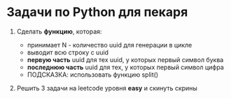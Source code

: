 # Задачи по Python для пекаря

1. Сделать __функцию__, которая:
    + принимает N - количество uuid для генерации в цикле
    + выводит всю строку с uuid
    + __первую часть__ uuid для тех uuid, у которых первый символ буква
    + __последнюю часть__ uuid для тех, у которых первый символ цифра
    + ПОДСКАЗКА: использовать функцию split()

2. Решить 3 задачи на leetcode уровня __easy__ и скинуть скрины
